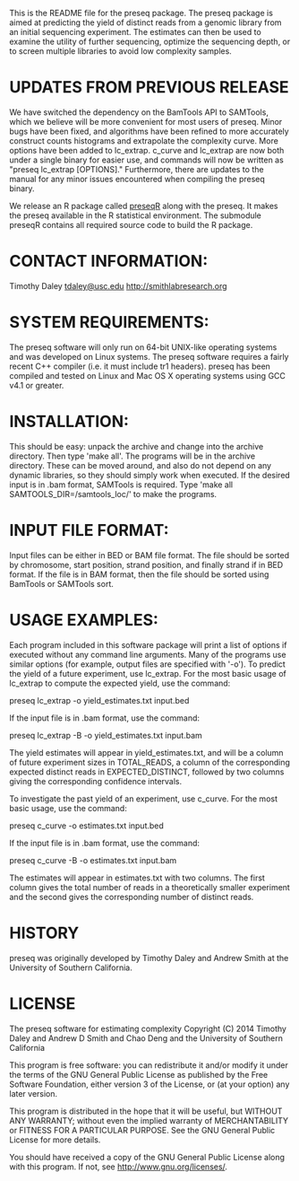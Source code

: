 This is the README file for the preseq package.  The 
preseq package is aimed at predicting the yield of distinct 
reads from a genomic library from an initial sequencing 
experiment. The estimates can then be used to examine the utility 
of further sequencing, optimize the sequencing depth, or to 
screen multiple libraries to avoid low complexity samples.

UPDATES FROM PREVIOUS RELEASE
========================================================================
We have switched the dependency on the BamTools API to SAMTools, which 
we believe will be more convenient for most users of preseq. Minor bugs
have been fixed, and algorithms have been refined to more accurately 
construct counts histograms and extrapolate the complexity curve. More
options have been added to lc_extrap. c_curve and lc_extrap are now both
under a single binary for easier use, and commands will now be written as
"preseq lc_extrap [OPTIONS]." Furthermore, there are updates to the 
manual for any minor issues encountered when compiling the preseq binary.

We release an R package called 
[preseqR](http://cran.r-project.org/web/packages/preseqR/index.html)
along with the preseq. It makes the preseq available in the R statistical
environment. The submodule preseqR contains all required source code
to build the R package.

CONTACT INFORMATION:
========================================================================
Timothy Daley
tdaley@usc.edu
http://smithlabresearch.org

SYSTEM REQUIREMENTS:
========================================================================
The preseq software will only run on 64-bit UNIX-like operating 
systems and was developed on Linux systems. The preseq software 
requires a fairly recent C++ compiler (i.e. it must include tr1 
headers). preseq has been compiled and tested on Linux and Mac 
OS X operating systems using GCC v4.1 or greater. 

INSTALLATION:
========================================================================
This should be easy: unpack the archive and change into the archive
directory. Then type 'make all'. The programs will be in the archive
directory. These can be moved around, and also do not depend on any
dynamic libraries, so they should simply work when executed. If the 
desired input is in .bam format, SAMTools is required. Type 'make all
SAMTOOLS_DIR=/samtools_loc/' to make the programs.

INPUT FILE FORMAT:
========================================================================
Input files can be either in BED or BAM file format.  The file should
be sorted by chromosome, start position, strand position, and finally 
strand if in BED format. If the file is in BAM format, then the file
should be sorted using BamTools or SAMTools sort.

USAGE EXAMPLES:
========================================================================
Each program included in this software package will print a list of
options if executed without any command line arguments. Many of the
programs use similar options (for example, output files are specified
with '-o'). To predict the yield of a future experiment, use lc_extrap.
For the most basic usage of lc_extrap to compute the expected yield,
use the command:

  preseq lc_extrap -o yield_estimates.txt input.bed

If the input file is in .bam format, use the command:

  preseq lc_extrap -B -o yield_estimates.txt input.bam

The yield estimates will appear in yield_estimates.txt, and will be a 
column of future experiment sizes in TOTAL_READS, a column of the 
corresponding expected distinct reads in EXPECTED_DISTINCT, followed by 
two columns giving the corresponding confidence intervals.  

To investigate the past yield of an experiment, use c_curve.  For the
most basic usage, use the command:

  preseq c_curve -o estimates.txt input.bed

If the input file is in .bam format, use the command:

  preseq c_curve -B -o estimates.txt input.bam

The estimates will appear in estimates.txt with two columns.  The
first column gives the total number of reads in a theoretically
smaller experiment and the second gives the corresponding number of
distinct reads.

HISTORY
========================================================================
preseq was originally developed by Timothy Daley and Andrew Smith 
at the University of Southern California.


LICENSE
========================================================================
The preseq software for estimating complexity
Copyright (C) 2014 Timothy Daley and Andrew D Smith and Chao Deng and
the University of Southern California

This program is free software: you can redistribute it and/or modify
it under the terms of the GNU General Public License as published by
the Free Software Foundation, either version 3 of the License, or (at
your option) any later version.

This program is distributed in the hope that it will be useful,
but WITHOUT ANY WARRANTY; without even the implied warranty of
MERCHANTABILITY or FITNESS FOR A PARTICULAR PURPOSE.  See the
GNU General Public License for more details.

You should have received a copy of the GNU General Public License
along with this program.  If not, see <http://www.gnu.org/licenses/>.
